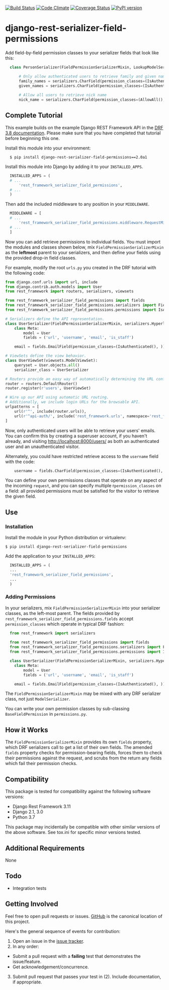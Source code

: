 [![Build Status](https://travis-ci.org/InterSIS/django-rest-serializer-field-permissions.svg?branch=master)](https://travis-ci.org/InterSIS/django-rest-serializer-field-permissions)
[![Code Climate](https://codeclimate.com/github/InterSIS/django-rest-serializer-field-permissions/badges/gpa.svg)](https://codeclimate.com/github/InterSIS/django-rest-serializer-field-permissions)
[![Coverage Status](https://coveralls.io/repos/InterSIS/django-rest-serializer-field-permissions/badge.svg?branch=master&service=github)](https://coveralls.io/github/InterSIS/django-rest-serializer-field-permissions?branch=master)
[![PyPI version](https://badge.fury.io/py/django-rest-serializer-field-permissions.svg)](http://badge.fury.io/py/django-rest-serializer-field-permissions)

django-rest-serializer-field-permissions
=============

Add field-by-field permission classes to your serializer fields that look like this:

```python
  class PersonSerializer(FieldPermissionSerializerMixin, LookupModelSerializer):

      # Only allow authenticated users to retrieve family and given names
      family_names = serializers.CharField(permission_classes=(IsAuthenticated(), ))
      given_names = serializers.CharField(permission_classes=(IsAuthenticated(), ))
      
      # Allow all users to retrieve nick name
      nick_name = serializers.CharField(permission_classes=(AllowAll(), ))

```

Complete Tutorial
----------------

This example builds on the example Django REST Framework API in the [DRF 3.8 documentation](https://github.com/encode/django-rest-framework/tree/2c992f09dada037904efe076029cd7355118d37f#installation). Please make sure that you have completed that tutorial before beginning this one.

Install this module into your environment:

```
  $ pip install django-rest-serializer-field-permissions==2.0a1
```

Install this module into Django by adding it to your `INSTALLED_APPS`.
```python
  INSTALLED_APPS = (
  # ...
      'rest_framework_serializer_field_permissions',
  # ...
  )
```

Then add the included middleware to any position in your `MIDDLEWARE`.
```python
  MIDDLEWARE = [
  # ...
      'rest_framework_serializer_field_permissions.middleware.RequestMiddleware',
  # ...
  ]
```


Now you can add retrieve permissions to individual fields. You must import the modules and classes shown below, mix `FieldPermissionSerializerMixin` as the **leftmost** parent to your serializers, and then define your fields using the provided drop-in field classes.

For example, modify the root `urls.py` you created in the DRF tutorial with the following code:

```python
from django.conf.urls import url, include
from django.contrib.auth.models import User
from rest_framework import routers, serializers, viewsets

from rest_framework_serializer_field_permissions import fields                                      # <--
from rest_framework_serializer_field_permissions.serializers import FieldPermissionSerializerMixin  # <--
from rest_framework_serializer_field_permissions.permissions import IsAuthenticated                 # <--

# Serializers define the API representation.
class UserSerializer(FieldPermissionSerializerMixin, serializers.HyperlinkedModelSerializer):       # <--
    class Meta:
        model = User
        fields = ('url', 'username', 'email', 'is_staff')

    email = fields.EmailField(permission_classes=(IsAuthenticated(), ))                             # <--

# ViewSets define the view behavior.
class UserViewSet(viewsets.ModelViewSet):
    queryset = User.objects.all()
    serializer_class = UserSerializer

# Routers provide an easy way of automatically determining the URL conf.
router = routers.DefaultRouter()
router.register(r'users', UserViewSet)

# Wire up our API using automatic URL routing.
# Additionally, we include login URLs for the browsable API.
urlpatterns = [
    url(r'^', include(router.urls)),
    url(r'^api-auth/', include('rest_framework.urls', namespace='rest_framework'))
]

```

Now, only authenticated users will be able to retrieve your users' emails. You can confirm this by creating a superuser account, if you haven't already, and visiting [http://localhost:8000/users/](http://localhost:8000/users) as both an authenticated user and an unauthenticated visitor.

Alternately, you could have restricted retrieve access to the `username` field with the code:

```python
    username = fields.CharField(permission_classes=(IsAuthenticated(), ))
```

You can define your own permissions classes that operate on any aspect of the incoming `request`, and you can specify multiple r`permission_classes` on a field: all provided permissions must be satisfied for the visitor to retrieve the given field.

Use
---

### Installation

Install the module in your Python distribution or virtualenv:

    $ pip install django-rest-serializer-field-permissions

Add the application to your `INSTALLED_APPS`:

```python
  INSTALLED_APPS = (
  ...
  'rest_framework_serializer_field_permissions',
  ...
  )
```

### Adding Permissions

In your serializers, mix `FieldPermissionSerializerMixin` into your serializer classes, as the left-most parent. The fields
provided by `rest_framework_serializer_field_permissions.fields` accept `permission_classes` which operate in typical
DRF fashion:

```python
  from rest_framework import serializers
  
  from rest_framework_serializer_field_permissions import fields
  from rest_framework_serializer_field_permissions.serializers import FieldPermissionSerializerMixin
  from rest_framework_serializer_field_permissions.permissions import IsAuthenticated

  class UserSerializer(FieldPermissionSerializerMixin, serializers.HyperlinkedModelSerializer):
    class Meta:
        model = User
        fields = ('url', 'username', 'email', 'is_staff')

    email = fields.EmailField(permission_classes=(IsAuthenticated(), ))

```

The `FieldPermissionSerializerMixin` may be mixed with any DRF serializer class, not just `ModelSerializer`.

You can write your own permission classes by sub-classing `BaseFieldPermission` in `permissions.py`.

How it Works
------------

The `FieldPermissionSerializerMixin` provides its own `fields` property, which DRF serializers call to get a list
of their own fields. The amended `fields` property checks for permission-bearing fields, forces them to check their
permissions against the request, and scrubs from the return any fields which fail their permission checks.

Compatibility
-------------

This package is tested for compatibility against the following software versions:

* Django Rest Framework 3.11
* Django 2.1, 3.0
* Python 3.7

This package may incidentally be compatible with other similar versions of the above software. See tox.ini for specific minor versions tested.

Additional Requirements
-----------------------

None

Todo
----

* Integration tests

Getting Involved
----------------

Feel free to open pull requests or issues. [GitHub](https://github.com/InterSIS/django-rest-serializer-field-permissions) is the canonical location of this project.

Here's the general sequence of events for contribution:

1. Open an issue in the [issue tracker](https://github.com/InterSIS/django-rest-serializer-field-permissions/issues/).
2. In any order:
  * Submit a pull request with a **failing** test that demonstrates the issue/feature.
  * Get acknowledgement/concurrence.
3. Submit pull request that passes your test in (2). Include documentation, if appropriate.

